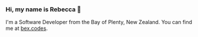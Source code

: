 ### Hi, my name is Rebecca 👋

I'm a Software Developer from the Bay of Plenty, New Zealand. You can find me at [bex.codes](https://bex.codes/).
